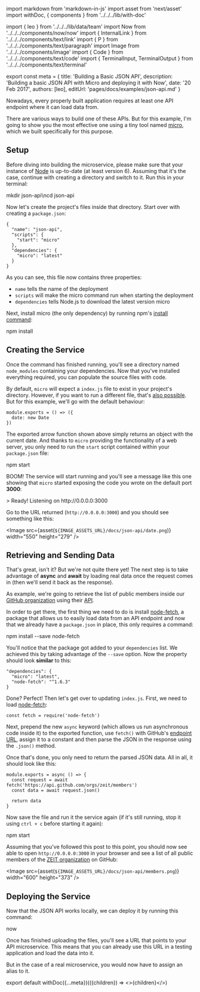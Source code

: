 import markdown from 'markdown-in-js'
import asset from 'next/asset'
import withDoc, { components } from '../../../lib/with-doc'

import { leo } from '../../../lib/data/team'
import Now from '../../../components/now/now'
import { InternalLink } from '../../../components/text/link'
import { P } from '../../../components/text/paragraph'
import Image from '../../../components/image'
import { Code } from '../../../components/text/code'
import {
  TerminalInput,
  TerminalOutput
} from '../../../components/text/terminal'

export const meta = {
  title: 'Building a Basic JSON API',
  description: 'Building a basic JSON API with Micro and deploying it with Now',
  date: '20 Feb 2017',
  authors: [leo],
  editUrl: 'pages/docs/examples/json-api.md'
}

Nowadays, every properly built application requires at least one API endpoint where it can load data from.

There are various ways to build one of these APIs. But for this example, I'm going to show you the most effective one using a tiny tool named [micro](https://github.com/zeit/micro), which we built specifically for this purpose.

## Setup

Before diving into building the microservice, please make sure that your instance of [Node](https://nodejs.org/) is up-to-date (at least version 6). Assuming that it's the case, continue with creating a directory and switch to it. Run this in your terminal:

<TerminalInput>mkdir json-api\ncd json-api</TerminalInput>

Now let's create the project's files inside that directory. Start over with creating a `package.json`:

```
{
  "name": "json-api",
  "scripts": {
    "start": "micro"
  },
  "dependencies": {
    "micro": "latest"
  }
}
```

As you can see, this file now contains three properties:

* `name` tells <Now color="#000" /> the name of the deployment
* `scripts` will make the micro command run when starting the deployment
* `dependencies` tells Node.js to download the latest version micro

Next, install micro (the only dependency) by running npm's [install command](https://docs.npmjs.com/cli/install):

<TerminalInput>npm install</TerminalInput>

## Creating the Service

Once the command has finished running, you'll see a directory named `node_modules` containing your dependencies. Now that you've installed everything required, you can populate the source files with code.

By default, `micro` will expect a `index.js` file to exist in your project's directory. However, if you want to run a different file, that's [also possible](https://github.com/zeit/micro#example). But for this example, we'll go with the default behaviour:

```
module.exports = () => ({
  date: new Date
})
```

The exported arrow function shown above simply returns an object with the current date. And thanks to `micro` providing the functionality of a web server, you only need to run the `start` script contained within your `package.json` file:

<TerminalInput>npm start</TerminalInput>

BOOM! The service will start running and you'll see a message like this one showing that `micro` started exposing the code you wrote on the default port **3000**:

<TerminalOutput>
  &gt; Ready! Listening on <P.B>http://0.0.0.0:3000</P.B>
</TerminalOutput>

Go to the URL returned (`http://0.0.0.0:3000`) and you should see something like this:

<Image
  src={asset(`${IMAGE_ASSETS_URL}/docs/json-api/date.png`)}
  width="550"
  height="279"
/>

## Retrieving and Sending Data

That's great, isn't it? But we're not quite there yet! The next step is to take advantage of **async** and **await** by loading real data once the request comes in (then we'll send it back as the response).

As example, we're going to retrieve the list of public members inside our [GitHub organization](https://github.com/zeit) using their [API](https://developer.github.com/v3/orgs/members/).

In order to get there, the first thing we need to do is install [node-fetch](https://github.com/bitinn/node-fetch), a package that allows us to easily load data from an API endpoint and now that we already have a `package.json` in place, this only requires a command:

<TerminalInput>npm install --save node-fetch</TerminalInput>

You'll notice that the package got added to your `dependencies` list. We achieved this by taking advantage of the `--save` option. Now the property should look **similar** to this:

```
"dependencies": {
  "micro": "latest",
  "node-fetch": "^1.6.3"
}
```

Done? Perfect! Then let's get over to updating `index.js`. First, we need to load [node-fetch](https://github.com/bitinn/node-fetch):

```
const fetch = require('node-fetch')
```

Next, prepend the new `async` keyword (which allows us run asynchronous code inside it) to the exported function, use `fetch()` with GitHub's [endpoint URL](https://api.github.com/orgs/zeit/members), assign it to a constant and then parse the JSON in the response using the `.json()` method.

Once that's done, you only need to return the parsed JSON data. All in all, it should look like this:

```
module.exports = async () => {
  const request = await fetch('https://api.github.com/orgs/zeit/members')
  const data = await request.json()

  return data
}
```

Now save the file and run it the service again (if it's still running, stop it using `ctrl + c` before starting it again):

<TerminalInput>npm start</TerminalInput>

Assuming that you've followed this post to this point, you should now see able to open `http://0.0.0.0:3000` in your browser and see a list of all public members of the [ZEIT organization](https://github.com/zeit) on GitHub:

<Image
  src={asset(`${IMAGE_ASSETS_URL}/docs/json-api/members.png`)}
  width="600"
  height="373"
/>

## Deploying the Service

Now that the JSON API works locally, we can deploy it by running this command:

<TerminalInput>now</TerminalInput>

Once <Now color="#000" /> has finished uploading the files, you'll see a URL that points to your API microservice. This means that you can already use this URL in a testing application and load the data into it.

But in the case of a real microservice, you would now have to <InternalLink href="/docs/features/aliases">assign an alias</InternalLink> to it.

export default withDoc({...meta})(({children}) => <>{children}</>)

